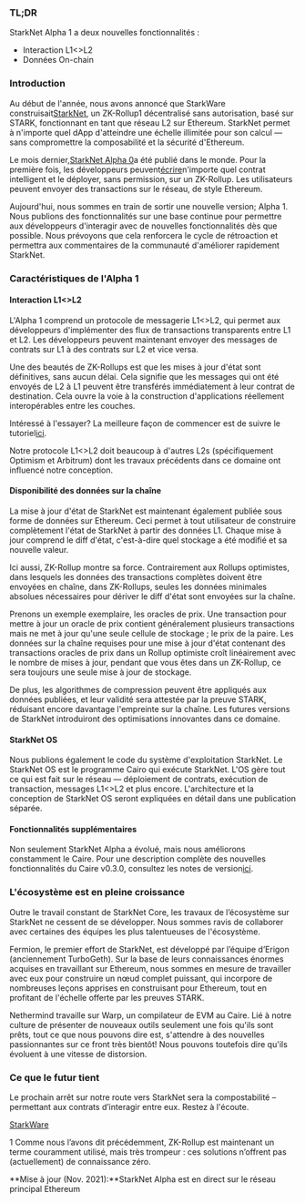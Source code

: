 ### TL;DR

StarkNet Alpha 1 a deux nouvelles fonctionnalités :

* Interaction L1<>L2
* Données On-chain

### Introduction

Au début de l'année, nous avons annoncé que StarkWare construisait[StarkNet](https://starkware.co/product/starknet/), un ZK-Rollup1 décentralisé sans autorisation, basé sur STARK, fonctionnant en tant que réseau L2 sur Ethereum. StarkNet permet à n'importe quel dApp d'atteindre une échelle illimitée pour son calcul — sans compromettre la composabilité et la sécurité d'Ethereum.

Le mois dernier,[StarkNet Alpha 0](https://medium.com/starkware/starknet-planets-alpha-on-ropsten-e7494929cb95)a été publié dans le monde. Pour la première fois, les développeurs peuvent[écrire](https://kobi.one/2021/07/14/stardrop.html)n'importe quel contrat intelligent et le déployer, sans permission, sur un ZK-Rollup. Les utilisateurs peuvent envoyer des transactions sur le réseau, de style Ethereum.

Aujourd'hui, nous sommes en train de sortir une nouvelle version; Alpha 1. Nous publions des fonctionnalités sur une base continue pour permettre aux développeurs d'interagir avec de nouvelles fonctionnalités dès que possible. Nous prévoyons que cela renforcera le cycle de rétroaction et permettra aux commentaires de la communauté d'améliorer rapidement StarkNet.

### **Caractéristiques de l'Alpha 1**

#### Interaction L1<>L2

L'Alpha 1 comprend un protocole de messagerie L1<>L2, qui permet aux développeurs d'implémenter des flux de transactions transparents entre L1 et L2. Les développeurs peuvent maintenant envoyer des messages de contrats sur L1 à des contrats sur L2 et vice versa.

Une des beautés de ZK-Rollups est que les mises à jour d'état sont définitives, sans aucun délai. Cela signifie que les messages qui ont été envoyés de L2 à L1 peuvent être transférés immédiatement à leur contrat de destination. Cela ouvre la voie à la construction d'applications réellement interopérables entre les couches.

Intéressé à l'essayer? La meilleure façon de commencer est de suivre le tutoriel[ici](https://www.cairo-lang.org/docs/hello_starknet/l1l2.html).

Notre protocole L1<>L2 doit beaucoup à d'autres L2s (spécifiquement Optimism et Arbitrum) dont les travaux précédents dans ce domaine ont influencé notre conception.

#### Disponibilité des données sur la chaîne

La mise à jour d'état de StarkNet est maintenant également publiée sous forme de données sur Ethereum. Ceci permet à tout utilisateur de construire complètement l'état de StarkNet à partir des données L1. Chaque mise à jour comprend le diff d'état, c'est-à-dire quel stockage a été modifié et sa nouvelle valeur.

Ici aussi, ZK-Rollup montre sa force. Contrairement aux Rollups optimistes, dans lesquels les données des transactions complètes doivent être envoyées en chaîne, dans ZK-Rollups, seules les données minimales absolues nécessaires pour dériver le diff d'état sont envoyées sur la chaîne.

Prenons un exemple exemplaire, les oracles de prix. Une transaction pour mettre à jour un oracle de prix contient généralement plusieurs transactions mais ne met à jour qu'une seule cellule de stockage ; le prix de la paire. Les données sur la chaîne requises pour une mise à jour d'état contenant des transactions oracles de prix dans un Rollup optimiste croît linéairement avec le nombre de mises à jour, pendant que vous êtes dans un ZK-Rollup, ce sera toujours une seule mise à jour de stockage.

De plus, les algorithmes de compression peuvent être appliqués aux données publiées, et leur validité sera attestée par la preuve STARK, réduisant encore davantage l'empreinte sur la chaîne. Les futures versions de StarkNet introduiront des optimisations innovantes dans ce domaine.

#### StarkNet OS

Nous publions également le code du système d'exploitation StarkNet. Le StarkNet OS est le programme Cairo qui exécute StarkNet. L'OS gère tout ce qui est fait sur le réseau — déploiement de contrats, exécution de transaction, messages L1<>L2 et plus encore. L'architecture et la conception de StarkNet OS seront expliquées en détail dans une publication séparée.

#### Fonctionnalités supplémentaires

Non seulement StarkNet Alpha a évolué, mais nous améliorons constamment le Caire. Pour une description complète des nouvelles fonctionnalités du Caire v0.3.0, consultez les notes de version[ici](https://github.com/starkware-libs/cairo-lang/releases/tag/v0.3.0).

### L'écosystème est en pleine croissance

Outre le travail constant de StarkNet Core, les travaux de l’écosystème sur StarkNet ne cessent de se développer. Nous sommes ravis de collaborer avec certaines des équipes les plus talentueuses de l'écosystème.

Fermion, le premier effort de StarkNet, est développé par l’équipe d’Erigon (anciennement TurboGeth). Sur la base de leurs connaissances énormes acquises en travaillant sur Ethereum, nous sommes en mesure de travailler avec eux pour construire un nœud complet puissant, qui incorpore de nombreuses leçons apprises en construisant pour Ethereum, tout en profitant de l'échelle offerte par les preuves STARK.

Nethermind travaille sur Warp, un compilateur de EVM au Caire. Lié à notre culture de présenter de nouveaux outils seulement une fois qu'ils sont prêts, tout ce que nous pouvons dire est, s'attendre à des nouvelles passionnantes sur ce front très bientôt! Nous pouvons toutefois dire qu'ils évoluent à une vitesse de distorsion.

### Ce que le futur tient

Le prochain arrêt sur notre route vers StarkNet sera la compostabilité – permettant aux contrats d’interagir entre eux. Restez à l'écoute.

[StarkWare](https://starkware.co/)

1 Comme nous l’avons dit précédemment, ZK-Rollup est maintenant un terme couramment utilisé, mais très trompeur : ces solutions n’offrent pas (actuellement) de connaissance zéro.

**Mise à jour (Nov. 2021):**StarkNet Alpha est en direct sur le réseau principal Ethereum